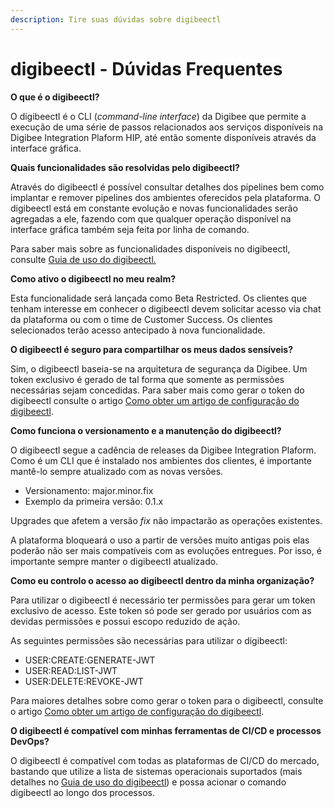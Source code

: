 ```yaml
---
description: Tire suas dúvidas sobre digibeectl
---
```


# digibeectl - Dúvidas Frequentes

**O que é o digibeectl?**

O digibeectl é o CLI (_command-line interface_) da Digibee que permite a execução de uma série de passos relacionados aos serviços disponíveis na Digibee Integration Plaform HIP, até então somente disponíveis através da interface gráfica.

**Quais funcionalidades são resolvidas pelo digibeectl?**

Através do digibeectl é possível consultar detalhes dos pipelines bem como implantar e remover pipelines dos ambientes oferecidos pela plataforma. O digibeectl está em constante evolução e novas funcionalidades serão agregadas a ele, fazendo com que qualquer operação disponível na interface gráfica também seja feita por linha de comando.

Para saber mais sobre as funcionalidades disponíveis no digibeectl, consulte [Guia de uso do digibeectl.](./)

**Como ativo o digibeectl no meu realm?**

Esta funcionalidade será lançada como Beta Restricted. Os clientes que tenham interesse em conhecer o digibeectl devem solicitar acesso via chat da plataforma ou com o time de Customer Success. Os clientes selecionados terão acesso antecipado à nova funcionalidade.

**O digibeectl é seguro para compartilhar os meus dados sensíveis?**

Sim, o digibeectl baseia-se na arquitetura de segurança da Digibee. Um token exclusivo é gerado de tal forma que somente as permissões necessárias sejam concedidas. Para saber mais como gerar o token do digibeectl consulte o artigo [Como obter um artigo de configuração do digibeectl](gerando-novo-token.md).

**Como funciona o versionamento e a manutenção do digibeectl?**

O digibeectl segue a cadência de releases da Digibee Integration Plaform. Como é um CLI que é instalado nos ambientes dos clientes, é importante mantê-lo sempre atualizado com as novas versões.

* Versionamento: major.minor.fix
* Exemplo da primeira versão: 0.1.x

Upgrades que afetem a versão _fix_ não impactarão as operações existentes.

A plataforma bloqueará o uso a partir de versões muito antigas pois elas poderão não ser mais compatíveis com as evoluções entregues. Por isso, é importante sempre manter o digibeectl atualizado.

**Como eu controlo o acesso ao digibeectl dentro da minha organização?**

Para utilizar o digibeectl é necessário ter permissões para gerar um token exclusivo de acesso. Este token só pode ser gerado por usuários com as devidas permissões e possui escopo reduzido de ação.

As seguintes permissões são necessárias para utilizar o digibeectl:

* USER:CREATE:GENERATE-JWT
* USER:READ:LIST-JWT
* USER:DELETE:REVOKE-JWT

Para maiores detalhes sobre como gerar o token para o digibeectl, consulte o artigo [Como obter um artigo de configuração do digibeectl](gerando-novo-token.md).

**O digibeectl é compatível com minhas ferramentas de CI/CD e processos DevOps?**

O digibeectl é compatível com todas as plataformas de CI/CD do mercado, bastando que utilize a lista de sistemas operacionais suportados (mais detalhes no [Guia de uso do digibeectl](./)) e possa acionar o comando digibeectl ao longo dos processos.
